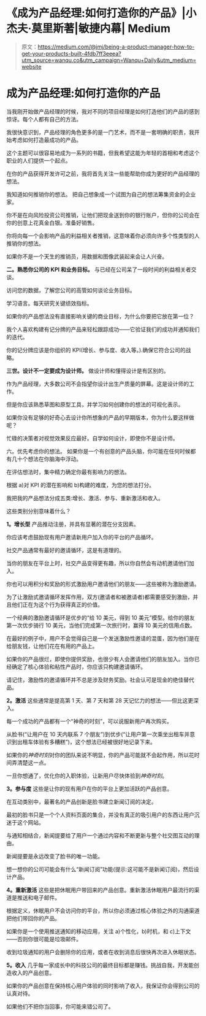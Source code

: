 # 《成为产品经理:如何打造你的产品》|小杰夫·莫里斯著|敏捷内幕| Medium

> 原文：<https://medium.com/@jmj/being-a-product-manager-how-to-get-your-products-built-4fdb7ff3eeea?utm_source=wanqu.co&utm_campaign=Wanqu+Daily&utm_medium=website>

# 成为产品经理:如何打造你的产品



当我刚开始做产品经理的时候，我对不同的项目经理是如何打造他们的产品的感到惊讶。每个人都有自己的方法。

我很快意识到，产品经理的角色更多的是一门艺术，而不是一套明确的职责，我开始考虑如何打造最成功的产品。

这个主题可以很容易地成为一系列的书籍，但我希望这能为年轻的首相和考虑这个职业的人们提供一个起点。

在你的产品获得开发许可之前，我将首先关注一些能帮助你成为更好的产品经理的想法。

我知道如何推销你的想法。
把自己想象成一个试图为自己的想法筹集资金的企业家。

你不是在向风险投资公司推销，让他们把现金送到你的银行账户，但你的公司会在你的创意上花真金白银。准备好销售。

你将向每一个会影响产品的利益相关者推销，这意味着你必须向许多个性类型的人推销你的想法。

如果你不是一个天生的推销员，用数据和图像武装起来会让人兴奋。

**二。熟悉你公司的 KPI 和业务目标。** 与已经在公司呆了一段时间的利益相关者交谈。

访问您的数据，了解您公司的高管如何谈论业务目标。

学习语言。每天研究关键绩效指标。

如果你的产品想法没有直接影响关键的商业目标，为什么你要把它放在第一位？

我个人喜欢构建有记分牌的产品来轻松跟踪成功——它验证我们的成功并通知我们的迭代。

你的记分牌应该是你组织的 KPI(增长、参与度、收入等。).确保它符合公司的战略。

**三世。设计不一定要成为设计师。** 做设计师和懂得设计是有区别的。

作为产品经理，大多数公司不会指望你设计出生产质量的屏幕。这是设计师的工作。

但是你应该熟悉草图和原型工具，并学习如何创建你的想法的可视化表示。

如果你没有足够的好奇心去设计你所想象的产品的早期版本，你为什么要这样做呢？

忙碌的决策者对视觉效果反应最好。自学如何设计，即使你不是设计师。

六。优先考虑你的想法。
如果你是一个有创意的产品头脑，你可能在任何时候都有几十个想法在你脑海中浮动。

在评估想法时，集中精力确定你最有影响力的想法。

根据 a)对 KPI 的潜在影响和 b)构建的难度，为您的想法打分。

我把我的产品想法分成五类:增长、激活、参与、重新激活和收入。

这些类别分别意味着什么？

**1。增长型**
产品推动注册，并具有显著的潜在分支因素。

你应该考虑鼓励现有用户邀请新用户加入你的平台的产品循环。

社交产品通常有最好的邀请循环，这是有道理的。

当你的朋友在平台上时，社交产品变得更有趣，所以你自然会有动机邀请他们加入。

你也可以用积分和奖励的形式激励用户邀请他们的朋友——这些被称为激励邀请。

为了让激励式邀请循环发挥作用，双方(邀请者和被邀请者)都需要感受到激励，并且他们正在为这个行为获得真正的价值。

一个经典的激励邀请循环是优步的“给 10 美元，得到 10 美元”模型。给你的朋友第一次优步骑行 10 美元，当他们完成第一次旅行时，赢得 10 美元的信用点数。

在最好的例子中，用户不会觉得自己是一个发送激励性邀请的混蛋，因为他们是在给朋友钱，让他们花在有用的产品上。

如果你的产品很烂，即使你提供奖励，也很少有人会邀请他们的朋友加入。当你已经确定了核心体验和粘性产品时，你应该只构建邀请循环。

请记住，激励性的邀请循环并不总是涉及财务奖励。社会认可是现金的绝佳替代品。

**2。激活** 这些通常是提高第 1 天、第 7 天和第 28 天记忆力的想法——但比这更深入。

每一个成功的产品都有一个“神奇的时刻”，可以说服新用户再次购买。

从脸书(“让用户在 10 天内联系 7 个朋友”)到优步(“让用户第一次乘坐出租车并意识到出租车体验有多糟糕”)，这个想法已经被很好地记录下来。

如果你的*神奇时刻*对你的团队来说不明显，你的产品可能就不会起作用，所以花时间弄清楚这一点。

一旦你想通了，优化你的入职体验，让新用户尽快体验到*神奇时刻*。

**3。参与度**
这些是让你的现有用户在你的平台上更加活跃的产品创意。

在互动类别中，最著名的产品创新是脸书建立新闻订阅的决定。

最初的脸书只是一个个人资料页面的集合，并没有真正的吸引用户的东西让用户沉迷于这个网站。

与通知相结合，新闻提要给了用户一个通过内容和不断更新与整个社交图互动的理由。

新闻提要是永远改变了脸书的唯一功能。

想一想你的公司可能会有什么“新闻订阅”功能(提示:这可能不是新闻订阅)，然后设计产品。

**4。重新激活** 这些是把休眠用户带回来的产品创意。重新激活休眠用户最流行的渠道是推送和电子邮件。

根据定义，休眠用户不会访问你的平台，所以你必须通过核心体验之外的沟通渠道把他们带回你的产品。

如果你是一个使用推送通知的移动应用，关注 a)个性化，b)时机，和 c)上下文——否则你很可能是垃圾邮件。

收到垃圾通知的用户会删除你的应用，或者在收到消息后很快再次进入休眠状态。

**5。收入** 几乎每一家成长中的科技公司的最终目标都是赚钱。挑战自我，开发能创造收入的产品创意。

如果你的产品创意在保持核心用户体验的同时影响了收入，我保证你会得到公司的认真对待。

如果他们不把你当回事，你可能来错公司了。

